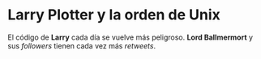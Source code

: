 # Larry Plotter y la orden de Unix

El código de **Larry** cada día se vuelve más peligroso. **Lord Ballmermort** y sus *followers* tienen cada vez más *retweets*.

